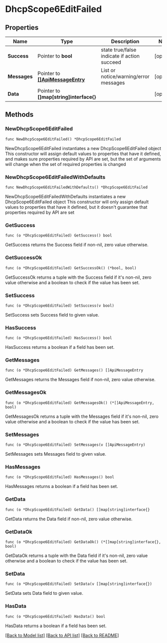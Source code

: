 # DhcpScope6EditFailed

## Properties

Name | Type | Description | Notes
------------ | ------------- | ------------- | -------------
**Success** | Pointer to **bool** | state true/false indicate if action succeed | [optional] 
**Messages** | Pointer to [**[]ApiMessageEntry**](ApiMessageEntry.md) | List or notice/warning/error messages | [optional] 
**Data** | Pointer to **[]map[string]interface{}** |  | [optional] 

## Methods

### NewDhcpScope6EditFailed

`func NewDhcpScope6EditFailed() *DhcpScope6EditFailed`

NewDhcpScope6EditFailed instantiates a new DhcpScope6EditFailed object
This constructor will assign default values to properties that have it defined,
and makes sure properties required by API are set, but the set of arguments
will change when the set of required properties is changed

### NewDhcpScope6EditFailedWithDefaults

`func NewDhcpScope6EditFailedWithDefaults() *DhcpScope6EditFailed`

NewDhcpScope6EditFailedWithDefaults instantiates a new DhcpScope6EditFailed object
This constructor will only assign default values to properties that have it defined,
but it doesn't guarantee that properties required by API are set

### GetSuccess

`func (o *DhcpScope6EditFailed) GetSuccess() bool`

GetSuccess returns the Success field if non-nil, zero value otherwise.

### GetSuccessOk

`func (o *DhcpScope6EditFailed) GetSuccessOk() (*bool, bool)`

GetSuccessOk returns a tuple with the Success field if it's non-nil, zero value otherwise
and a boolean to check if the value has been set.

### SetSuccess

`func (o *DhcpScope6EditFailed) SetSuccess(v bool)`

SetSuccess sets Success field to given value.

### HasSuccess

`func (o *DhcpScope6EditFailed) HasSuccess() bool`

HasSuccess returns a boolean if a field has been set.

### GetMessages

`func (o *DhcpScope6EditFailed) GetMessages() []ApiMessageEntry`

GetMessages returns the Messages field if non-nil, zero value otherwise.

### GetMessagesOk

`func (o *DhcpScope6EditFailed) GetMessagesOk() (*[]ApiMessageEntry, bool)`

GetMessagesOk returns a tuple with the Messages field if it's non-nil, zero value otherwise
and a boolean to check if the value has been set.

### SetMessages

`func (o *DhcpScope6EditFailed) SetMessages(v []ApiMessageEntry)`

SetMessages sets Messages field to given value.

### HasMessages

`func (o *DhcpScope6EditFailed) HasMessages() bool`

HasMessages returns a boolean if a field has been set.

### GetData

`func (o *DhcpScope6EditFailed) GetData() []map[string]interface{}`

GetData returns the Data field if non-nil, zero value otherwise.

### GetDataOk

`func (o *DhcpScope6EditFailed) GetDataOk() (*[]map[string]interface{}, bool)`

GetDataOk returns a tuple with the Data field if it's non-nil, zero value otherwise
and a boolean to check if the value has been set.

### SetData

`func (o *DhcpScope6EditFailed) SetData(v []map[string]interface{})`

SetData sets Data field to given value.

### HasData

`func (o *DhcpScope6EditFailed) HasData() bool`

HasData returns a boolean if a field has been set.


[[Back to Model list]](../README.md#documentation-for-models) [[Back to API list]](../README.md#documentation-for-api-endpoints) [[Back to README]](../README.md)



